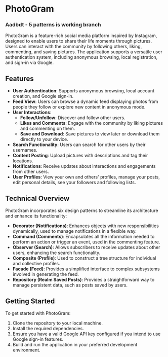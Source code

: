 # PhotoGram
### Aadbdt - 5 patterns is working branch

PhotoGram is a feature-rich social media platform inspired by Instagram, designed to enable users to share their life moments through pictures. Users can interact with the community by following others, liking, commenting, and saving pictures. The application supports a versatile user authentication system, including anonymous browsing, local registration, and sign-in via Google.

## Features

- **User Authentication**: Supports anonymous browsing, local account creation, and Google sign-in.
- **Feed View**: Users can browse a dynamic feed displaying photos from people they follow or explore new content in anonymous mode.
- **User Interactions**:
  - **Follow/Unfollow**: Discover and follow other users.
  - **Likes and Comments**: Engage with the community by liking pictures and commenting on them.
  - **Save and Download**: Save pictures to view later or download them directly to your device.
- **Search Functionality**: Users can search for other users by their usernames.
- **Content Posting**: Upload pictures with descriptions and tag their locations.
- **Notifications**: Receive updates about interactions and engagements from other users.
- **User Profiles**: View your own and others' profiles, manage your posts, edit personal details, see your followers and following lists.

## Technical Overview

PhotoGram incorporates six design patterns to streamline its architecture and enhance its functionality:

- **Decorator (Notifications)**: Enhances objects with new responsibilities dynamically, used to manage notifications in a flexible way.
- **Command (Comments)**: Encapsulates all the information needed to perform an action or trigger an event, used in the commenting feature.
- **Observer (Search)**: Allows subscribers to receive updates about other users, enhancing the search functionality.
- **Composite (Profile)**: Used to construct a tree structure for individual and collective profiles.
- **Facade (Feed)**: Provides a simplified interface to complex subsystems involved in generating the feed.
- **Repository (Realm Saved Posts)**: Provides a straightforward way to manage persistent data, such as posts saved by users.

## Getting Started

To get started with PhotoGram:

1. Clone the repository to your local machine.
2. Install the required dependencies.
3. Ensure you have a valid Google API key configured if you intend to use Google sign-in features.
4. Build and run the application in your preferred development environment.
